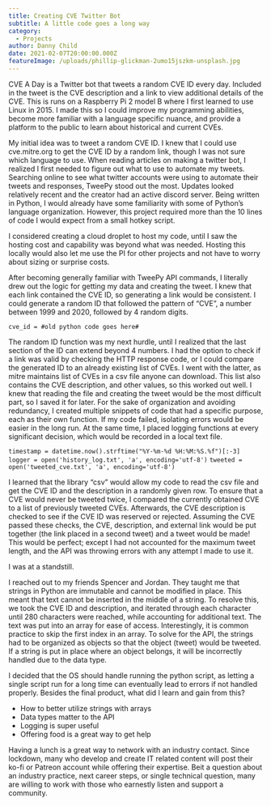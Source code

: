 ```yaml
---
title: Creating CVE Twitter Bot
subtitle: A little code goes a long way
category:
  - Projects
author: Danny Child
date: 2021-02-07T20:00:00.000Z
featureImage: /uploads/phillip-glickman-2umo15jszkm-unsplash.jpg
---
```

CVE A Day is a Twitter bot that tweets a random CVE ID every day. Included in the tweet is the CVE description and a link to view additional details of the CVE. This is runs on a Raspberry Pi 2 model B where I first learned to use Linux in 2015. I made this so I could improve my programming abilities, become more familiar with a language specific nuance, and provide a platform to the public to learn about historical and current CVEs.

My initial idea was to tweet a random CVE ID. I knew that I could use cve.mitre.org to get the CVE ID by a random link, though I was not sure which language to use. When reading articles on making a twitter bot, I realized I first needed to figure out what to use to automate my tweets. Searching online to see what twitter accounts were using to automate their tweets and responses, TweePy stood out the most. Updates looked relatively recent and the creator had an active discord server. Being written in Python, I would already have some familiarity with some of Python’s language organization. However, this project required more than the 10 lines of code I would expect from a small hotkey script.

I considered creating a cloud droplet to host my code, until I saw the hosting cost and capability was beyond what was needed. Hosting this locally would also let me use the PI for other projects and not have to worry about sizing or surprise costs.

After becoming generally familiar with TweePy API commands, I literally drew out the logic for getting my data and creating the tweet. I knew that each link contained the CVE ID, so generating a link would be consistent. I could generate a random ID that followed the pattern of “CVE”, a number between 1999 and 2020, followed by 4 random digits.

`cve_id = #old python code goes here#`

The random ID function was my next hurdle, until I realized that the last section of the ID can extend beyond 4 numbers. I had the option to check if a link was valid by checking the HTTP response code, or I could compare the generated ID to an already existing list of CVEs. I went with the latter, as mitre maintains list of CVEs in a csv file anyone can download. This list also contains the CVE description, and other values, so this worked out well. I knew that reading the file and creating the tweet would be the most difficult part, so I saved it for later.
For the sake of organization and avoiding redundancy, I created multiple snippets of code that had a specific purpose, each as their own function. If my code failed, isolating errors would be easier in the long run. At the same time, I placed logging functions at every significant decision, which would be recorded in a local text file.

`timestamp = datetime.now().strftime("%Y-%m-%d %H:%M:%S.%f")[:-3]`
`logger = open('history_log.txt', 'a', encoding='utf-8')`
`tweeted = open('tweeted_cve.txt', 'a', encoding='utf-8')`

I learned that the library “csv” would allow my code to read the csv file and get the CVE ID and the description in a randomly given row. To ensure that a CVE would never be tweeted twice, I compared the currently obtained CVE to a list of previously tweeted CVEs. Afterwards, the CVE description is checked to see if the CVE ID was reserved or rejected. Assuming the CVE passed these checks, the CVE, description, and external link would be put together (the link placed in a second tweet) and a tweet would be made! This would be perfect; except I had not accounted for the maximum tweet length, and the API was throwing errors with any attempt I made to use it.

I was at a standstill.

I reached out to my friends Spencer and Jordan. They taught me that strings in Python are immutable and cannot be modified in place. This meant that text cannot be inserted in the middle of a string. To resolve this, we took the CVE ID and description, and iterated through each character until 280 characters were reached, while accounting for additional text. The text was put into an array for ease of access. Interestingly, it is common practice to skip the first index in an array. To solve for the API, the strings had to be organized as objects so that the object (tweet) would be tweeted. If a string is put in place where an object belongs, it will be incorrectly handled due to the data type.

I decided that the OS should handle running the python script, as letting a single script run for a long time can eventually lead to errors if not handled properly.
Besides the final product, what did I learn and gain from this?

* How to better utilize strings with arrays
* Data types matter to the API
* Logging is super useful
* Offering food is a great way to get help

Having a lunch is a great way to network with an industry contact. Since lockdown, many who develop and create IT related content will post their ko-fi or Patreon account while offering their expertise. Beit a question about an industry practice, next career steps, or single technical question, many are willing to work with those who earnestly listen and support a community.